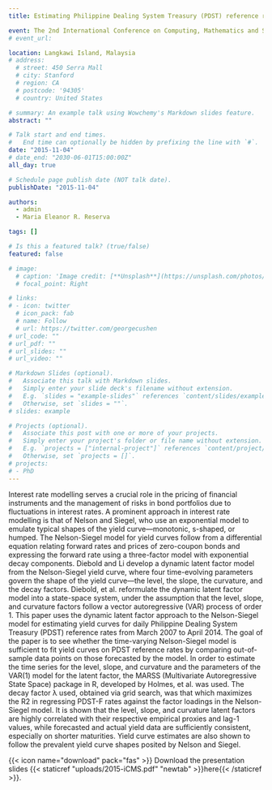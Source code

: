 ```yaml
---
title: Estimating Philippine Dealing System Treasury (PDST) reference rate yield curves using a state-space representation of the Nelson-Siegel model

event: The 2nd International Conference on Computing, Mathematics and Statistics 2015
# event_url: 

location: Langkawi Island, Malaysia
# address:
  # street: 450 Serra Mall
  # city: Stanford
  # region: CA
  # postcode: '94305'
  # country: United States

# summary: An example talk using Wowchemy's Markdown slides feature.
abstract: ""

# Talk start and end times.
#   End time can optionally be hidden by prefixing the line with `#`.
date: "2015-11-04"
# date_end: "2030-06-01T15:00:00Z"
all_day: true

# Schedule page publish date (NOT talk date).
publishDate: "2015-11-04"

authors:
  - admin
  - Maria Eleanor R. Reserva

tags: []

# Is this a featured talk? (true/false)
featured: false

# image:
  # caption: 'Image credit: [**Unsplash**](https://unsplash.com/photos/bzdhc5b3Bxs)'
  # focal_point: Right

# links:
# - icon: twitter
  # icon_pack: fab
  # name: Follow
  # url: https://twitter.com/georgecushen
# url_code: ""
# url_pdf: ""
# url_slides: ""
# url_video: ""

# Markdown Slides (optional).
#   Associate this talk with Markdown slides.
#   Simply enter your slide deck's filename without extension.
#   E.g. `slides = "example-slides"` references `content/slides/example-slides.md`.
#   Otherwise, set `slides = ""`.
# slides: example

# Projects (optional).
#   Associate this post with one or more of your projects.
#   Simply enter your project's folder or file name without extension.
#   E.g. `projects = ["internal-project"]` references `content/project/deep-learning/index.md`.
#   Otherwise, set `projects = []`.
# projects:
# - PhD
---
```


Interest rate modelling serves a crucial role in the pricing of financial instruments and the management of risks in bond portfolios due to fluctuations in interest rates. A prominent approach in interest rate modelling is that of Nelson and Siegel, who use an exponential model to emulate typical shapes of the yield curve—monotonic, s-shaped, or humped. The Nelson-Siegel model for yield curves follow from a differential equation relating forward rates and prices of zero-coupon bonds and expressing the forward rate using a three-factor model with exponential decay components. Diebold and Li develop a dynamic latent factor model from the Nelson-Siegel yield curve, where four time-evolving parameters govern the shape of the yield curve—the level, the slope, the curvature, and the decay factors. Diebold, et al. reformulate the dynamic latent factor model into a state-space system, under the assumption that the level, slope, and curvature factors follow a vector autoregressive (VAR) process of order 1. This paper uses the dynamic latent factor approach to the Nelson-Siegel model for estimating yield curves for daily Philippine Dealing System Treasury (PDST) reference rates from March 2007 to April 2014. The goal of the paper is to see whether the time-varying Nelson-Siegel model is sufficient to fit yield curves on PDST reference rates by comparing out-of-sample data points on those forecasted by the model. In order to estimate the time series for the level, slope, and curvature and the parameters of the VAR(1) model for the latent factor, the MARSS (Multivariate Autoregressive State Space) package in R, developed by Holmes, et al. was used. The decay factor λ used, obtained via grid search, was that which maximizes the R2 in regressing PDST-F rates against the factor loadings in the Nelson-Siegel model. It is shown that the level, slope, and curvature latent factors are highly correlated with their respective empirical proxies and lag-1 values, while forecasted and actual yield data are sufficiently consistent, especially on shorter maturities. Yield curve estimates are also shown to follow the prevalent yield curve shapes posited by Nelson and Siegel.

{{< icon name="download" pack="fas" >}} Download the presentation slides {{< staticref "uploads/2015-iCMS.pdf" "newtab" >}}here{{< /staticref >}}.

